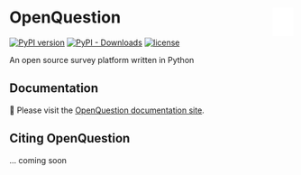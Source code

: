# OpenQuestion <a href="https://Alcampopiano.github.io/OpenQuestion/"><img align="right" src="https://github.com/Alcampopiano/OpenQuestion/blob/master/docs/docs/img/logow.png" height="50"></img></a>
[![PyPI version](https://img.shields.io/pypi/v/OpenQuestion?style=flat-square)](https://pypi.org/project/OpenQuestion/)
[![PyPI - Downloads](https://img.shields.io/pypi/dw/OpenQuestion?style=flat-square)](https://pypistats.org/packages/OpenQuestion)
[![license](https://img.shields.io/pypi/l/OpenQuestion?style=flat-square)](https://github.com/Alcampopiano/OpenQuestion/blob/master/LICENSE)

An open source survey platform written in Python

## Documentation
:book: Please visit the [OpenQuestion documentation site](https://Alcampopiano.github.io/OpenQuestion/).

## Citing OpenQuestion

... coming soon

